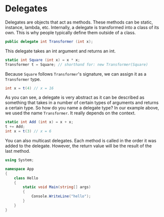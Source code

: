# Delegates
Delegates are objects that act as methods. These methods can be static, instance, lambda, etc. Internally, a delegate is transformed into a class of its own. This is why people typically define them outside of a class.

```cs
public delegate int Transformer (int x);
```

This delegate takes an int argument and returns an int.

```cs
static int Square (int x) = x * x;
Transformer t = Square; // shorthand for: new Transformer(Square)
```

Because `Square` follows `Transformer`'s signature, we can assign it as a `Transformer` type.

```cs
int x = t(4) // x = 16
```

As you can see, a delegate is very abstract as it can be described as something that takes in a number of certain types of arguments and returns a certain type. So how do you name a delegate type? In our example above, we used the name `Transformer`. It really depends on the context.

```cs
static int Add (int x) = x + x;
t += Add;
int x = t(3) // x = 6
```

You can also multicast delegates. Each method is called in the order it was added to the delegate. However, the return value will be the result of the last method.

```c# runnable
using System;

namespace App
{
    class Hello
    {
        static void Main(string[] args)
        {
            Console.WriteLine("hello");
        }
    }
}
```
